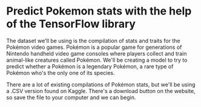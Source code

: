 # Predict Pokemon stats with the help of the TensorFlow library

The dataset we'll be using is the compilation of stats and traits for the Pokémon video games. Pokémon is a popular game for generations of Nintendo handheld video game consoles where players collect and train animal-like creatures called Pokémon. We'll be creating a model to try to predict whether a Pokémon is a legendary Pokémon, a rare type of Pokémon who's the only one of its species.

There are a lot of existing compilations of Pokémon stats, but we'll be using a .CSV version found on Kaggle. There's a download button on the website, so save the file to your computer and we can begin.

